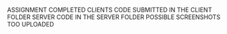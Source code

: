 ASSIGNMENT COMPLETED
CLIENTS CODE SUBMITTED IN THE CLIENT FOLDER
SERVER CODE IN THE SERVER FOLDER
POSSIBLE SCREENSHOTS TOO UPLOADED
